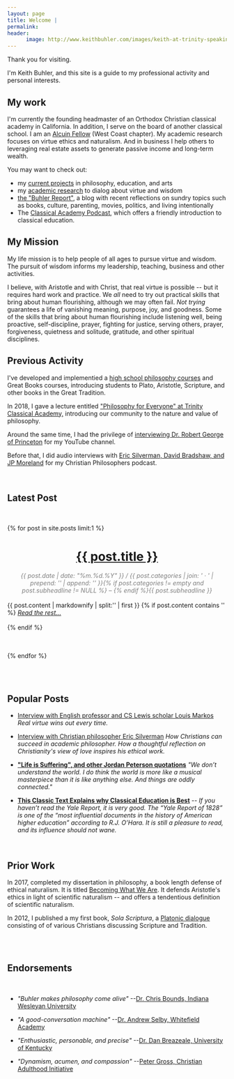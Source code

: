 ```yaml
---
layout: page
title: Welcome | 
permalink: 
header:
      image: http://www.keithbuhler.com/images/keith-at-trinity-speaking.jpg
---
```


Thank you for visiting. 

I'm Keith Buhler, and this site is a guide to my professional activity and personal interests. 

## My work

I'm currently the founding headmaster of an Orthodox Christian classical academy in California. In addition, I serve on the board of another classical school. I am an [Alcuin Fellow](http://www.alcuinfellowship.com/) (West Coast chapter).  My academic research focuses on virtue ethics and naturalism. And in business I help others to leveraging real estate assets to generate passive income and long-term wealth. 

You may want to check out: 

* my [current projects](/projects) in philosophy, education, and arts
* my [academic research](/research) to dialog about virtue and wisdom 
* [the "Buhler Report"](/blog), a blog with recent reflections on  sundry topics such as books, culture, parenting, movies, politics, and living intentionally
* The [Classical Academy Podcast](https://www.trinityclassicalacademy.com/about/podcast), which offers a friendly introduction to classical education.


## My Mission

My life mission is to help people of all ages to pursue virtue and wisdom.  The pursuit of wisdom informs my leadership, teaching, business and other activities.  

I believe, with Aristotle and with Christ, that real virtue is possible -- but it requires hard work and practice. We *all* need to try out practical skills that bring about human flourishing, although we may often fail. *Not trying* guarantees a life of vanishing meaning, purpose, joy, and goodness. Some of the skills that bring about human flourishing include listening well, being proactive, self-discipline, prayer, fighting for justice, serving others, prayer, forgiveness, quietness and solitude, gratitude, and other spiritual disciplines. 



## Previous Activity

I've developed and implementied a [high school philosophy courses](http://www.keithbuhler.com/trinity-philosophy/) and Great Books courses, introducing students to Plato, Aristotle, Scripture, and other books in the Great Tradition.

In 2018, I gave a lecture entitled ["Philosophy for Everyone" at Trinity Classical Academy,](https://www.youtube.com/watch?v=SMvlTUVFf4M&t=137s) introducing our community to the nature and value of philosophy. 
<br> 

Around the same time, I had the privilege of [interviewing Dr. Robert George of Princeton](https://www.youtube.com/watch?v=tfDdJiyDnaY&t=10s) for my YouTube channel. 

Before that, I did audio interviews with [Eric Silverman, David Bradshaw, and JP Moreland](http://www.advicetochristianphilosophers.com/) for my Christian Philosophers podcast.


<br>


## Latest Post


<br>


{% for post in site.posts limit:1 %}

<div>
<center>
<h1><font color="gray"> <a href="{{ post.url | prepend: site.baseurl }}">{{ post.title }}</a></font></h1>
<span class="time"> <font color="gray" font-size="2em"><i> {{ post.date | date: "%m.%d.%Y" }} / {{ post.categories | join: ' &middot; ' | prepend: '<span class="subheader">' | append: '</span>' }}{% if post.categories != empty and post.subheadline != NULL %} – {% endif %}{{ post.subheadline }} </i></font></span> 
</center>
<br>
{{ post.content | markdownify | split:'<!--more-->' | first }}
{% if post.content contains '<!--more-->' %}
<a href="{{ post.url | prepend: site.baseurl }}"><i>Read the rest... </i></a><br><br>
{% endif %}

</div>

<br>
<br>

{% endfor %}


<br> 


<br>

## Popular Posts


- [Interview with English professor and CS Lewis scholar Louis Markos](http://www.keithbuhler.com/markos) *Real virtue wins out every time.*

- [Interview with Christian philosopher Eric Silverman](http://www.keithbuhler.com/philosophy/2017/11/24/silverman-interview.html) *How Christians can succeed in academic philosopher. How a thoughtful reflection on Christianity's view of love inspires his ethical work.*

- [**"Life is Suffering", and other Jordan Peterson quotations**](http://www.keithbuhler.com/philosophy/2017/04/25/jordan-peterson-quotes.html) *"We don’t understand the world. I do think the world is more like a musical masterpiece than it is like anything else. And things are oddly connected."*

-  [**This Classic Text Explains why Classical Education is Best**](http://www.keithbuhler.com/buhlerreport/yalereport-post/) -- *If you haven’t read the Yale Report, it is very good. The “Yale Report of 1828” is one of the “most influential documents in the history of American higher education” according to R.J. O’Hara. It is still a pleasure to read, and its influence should not wane.*




<br>



## Prior Work

In 2017, completed my dissertation in philosophy, a book length defense of ethical naturalism. It is titled [Becoming What We Are](/phd). It defends Aristotle's ethics in light of scientific naturalism -- and offers a tendentious definition of scientific naturalism. 

In 2012, I published a my first book, *Sola Scriptura*, a [Platonic dialogue](http://bitly.com/ScriptureOrTradition) consisting of of various Christians discussing Scripture and Tradition. 

<br>
<br>

## Endorsements

<br> 

* *"Buhler makes philosophy come alive"*  --[Dr. Chris Bounds, Indiana Wesleyan University](https://www.asbury.edu/academics/departments/christian-studies-philosophy/faculty-staff/chris-bounds)

* *"A good-conversation machine"* --[Dr. Andrew Selby, Whitefield Academy](https://baylor.academia.edu/AndrewSelby)

* *"Enthusiastic, personable, and precise"* --[Dr. Dan Breazeale, University of Kentucky](https://philosophy.as.uky.edu/users/breazeal)

*  *"Dynamism, acumen, and compassion"*   --[Peter Gross, Christian Adulthood Initiative](https://www.christianadulthood.org/)
